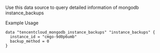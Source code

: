 Use this data source to query detailed information of mongodb instance_backups

Example Usage

```hcl
data "tencentcloud_mongodb_instance_backups" "instance_backups" {
  instance_id = "cmgo-9d0p6umb"
  backup_method = 0
}
```
